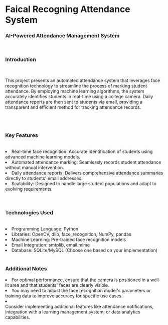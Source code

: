 # Faical Recogning Attendance System 
<h3>AI-Powered Attendance Management System</h3><br>
<h3>Introduction</h3>
<br>
<p>This project presents an automated attendance system that leverages face recognition technology to streamline the process of marking student attendance. By employing machine learning algorithms, the system accurately identifies students in real-time using a college camera. Daily attendance reports are then sent to students via email, providing a transparent and efficient method for tracking attendance records.</p>
<br><br>
<h3>Key Features</h3><br>
<li>Real-time face recognition: Accurate identification of students using advanced machine learning models.</li>
<li>Automated attendance marking: Seamlessly records student attendance without manual intervention.</li>
<li>Daily attendance reports: Delivers comprehensive attendance summaries directly to students' email addresses.</li>
<li>Scalability: Designed to handle large student populations and adapt to evolving requirements.</li>
<br><br>
<h3>Technologies Used</h3><br>
<li>Programming Language: Python</li>
<li>Libraries: OpenCV, dlib, face_recognition, NumPy, pandas</li>
<li>Machine Learning: Pre-trained face recognition models</li>
<li>Email Integration: smtplib, email.mime</li>
<li>Database: SQLite/MySQL (Choose one based on your implementation)</li>
<br>
<h3>Additional Notes</h3>
<li>For optimal performance, ensure that the camera is positioned in a well-lit area and that students' faces are clearly visible.</li>
<li>You may need to adjust the face recognition model's parameters or training data to improve accuracy for specific use cases.</li>
<li></li>Consider implementing additional features like attendance notifications, integration with a learning management system, or data analytics capabilities.</li>
